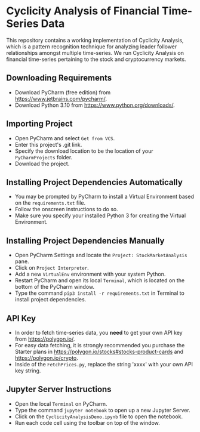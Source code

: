# Cyclicity Analysis of Financial Time-Series Data
This repository contains a working implementation of Cyclicity Analysis, which is a pattern recognition technique for analyzing leader follower relationships amongst multiple time-series. We run Cyclicity Analysis on financial time-series pertaining to the stock and cryptocurrency markets. 

## Downloading Requirements
- Download PyCharm (free edition) from https://www.jetbrains.com/pycharm/.
- Download Python 3.10 from https://www.python.org/downloads/.

## Importing Project
- Open PyCharm and select `Get from VCS`.
- Enter this project's .git link.
- Specify the download location to be the location of your `PyCharmProjects` folder.
- Download the project.

## Installing Project Dependencies Automatically
- You may be prompted by PyCharm to install a Virtual Environment based on the `requirements.txt` file.
- Follow the onscreen instructions to do so.
- Make sure you specify your installed Python 3 for creating the Virtual Environment.


## Installing Project Dependencies Manually
- Open PyCharm Settings and locate the `Project: StockMarketAnalysis` pane.
- Click on `Project Interpreter`.
- Add a new `VirtualEnv` environment with your system Python.
- Restart PyCharm and open its local `Terminal`, which is located on the bottom of the PyCharm window.
- Type the command `pip3 install -r requirements.txt` in Terminal to install project dependencies.

## API Key
- In order to fetch time-series data, you **need** to get your own API key from https://polygon.io/. 
- For easy data fetching, it is strongly recommended you purchase the Starter plans in https://polygon.io/stocks#stocks-product-cards and https://polygon.io/crypto.
- Inside of the `FetchPrices.py`, replace the string 'xxxx' with your own API key string.

## Jupyter Server Instructions
  - Open the local `Terminal` on PyCharm.
  - Type the command `jupyter notebook` to open up a new Jupyter Server.
  - Click on the `CyclicityAnalysisDemo.ipynb` file to open the notebook.
  - Run each code cell using the toolbar on top of the window.
